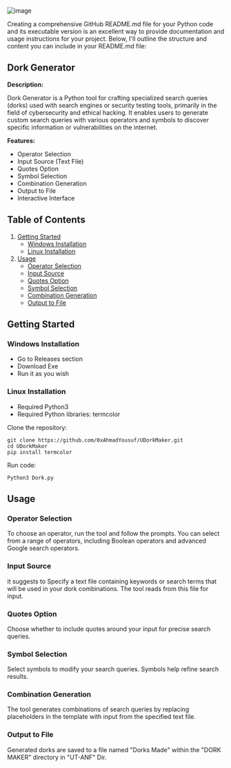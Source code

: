 ![image](https://github.com/0xAhmadYousuf/UDorkMaker/assets/139548576/e7daf0de-f8fc-4aca-b35c-3ad74f1c4a00)

Creating a comprehensive GitHub README.md file for your Python code and its executable version is an excellent way to provide documentation and usage instructions for your project. Below, I'll outline the structure and content you can include in your README.md file:

## Dork Generator

**Description:**

Dork Generator is a Python tool for crafting specialized search queries (dorks) used with search engines or security testing tools, primarily in the field of cybersecurity and ethical hacking. It enables users to generate custom search queries with various operators and symbols to discover specific information or vulnerabilities on the internet.

**Features:**

- Operator Selection
- Input Source (Text File)
- Quotes Option
- Symbol Selection
- Combination Generation
- Output to File
- Interactive Interface

## Table of Contents

1. [Getting Started](#getting-started)
   - [Windows Installation](#windows-installation)
   - [Linux Installation](#linux-installation)
2. [Usage](#usage)
   - [Operator Selection](#operator-selection)
   - [Input Source](#input-source)
   - [Quotes Option](#quotes-option)
   - [Symbol Selection](#symbol-selection)
   - [Combination Generation](#combination-generation)
   - [Output to File](#output-to-file)

## Getting Started

### Windows Installation
- Go to Releases section
- Download Exe
- Run it as you wish

### Linux Installation
- Required Python3
- Required Python libraries: termcolor

Clone the repository:
```shell
git clone https://github.com/0xAhmadYousuf/UDorkMaker.git
cd UDorkMaker
pip install termcolor
```
Run code:
```shell
Python3 Dork.py
```





## Usage

### Operator Selection

To choose an operator, run the tool and follow the prompts. You can select from a range of operators, including Boolean operators and advanced Google search operators.

### Input Source

it suggests to Specify a text file containing keywords or search terms that will be used in your dork combinations. The tool reads from this file for input.

### Quotes Option

Choose whether to include quotes around your input for precise search queries.

### Symbol Selection

Select symbols to modify your search queries. Symbols help refine search results.

### Combination Generation

The tool generates combinations of search queries by replacing placeholders in the template with input from the specified text file.

### Output to File

Generated dorks are saved to a file named "Dorks Made" within the "DORK MAKER" directory in "UT-ANF" Dir.
